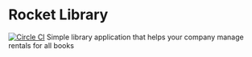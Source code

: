 # Rocket Library 
[![Circle CI](https://circleci.com/gh/ondrejfuhrer/rocket-library.svg?style=svg)](https://circleci.com/gh/ondrejfuhrer/rocket-library)
Simple library application that helps your company manage rentals for all books

